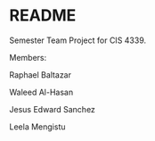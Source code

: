 # README

Semester Team Project for CIS 4339.

Members:

Raphael Baltazar

Waleed Al-Hasan

Jesus Edward Sanchez 

Leela Mengistu
